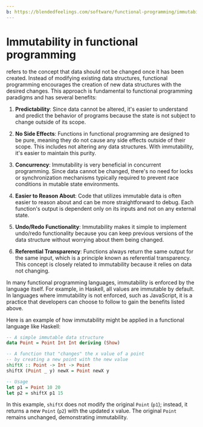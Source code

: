 ```yaml
---
b: https://blendedfeelings.com/software/functional-programming/immutability.md
---
```


# Immutability in functional programming 
refers to the concept that data should not be changed once it has been created. Instead of modifying existing data structures, functional programming encourages the creation of new data structures with the desired changes. This approach is fundamental to functional programming paradigms and has several benefits:

1. **Predictability**: Since data cannot be altered, it's easier to understand and predict the behavior of programs because the state is not subject to change outside of its scope.

2. **No Side Effects**: Functions in functional programming are designed to be pure, meaning they do not cause any side effects outside of their scope. This includes not altering any data structures. With immutability, it's easier to maintain this purity.

3. **Concurrency**: Immutability is very beneficial in concurrent programming. Since data cannot be changed, there's no need for locks or synchronization mechanisms typically required to prevent race conditions in mutable state environments.

4. **Easier to Reason About**: Code that utilizes immutable data is often easier to reason about and can be more straightforward to debug. Each function's output is dependent only on its inputs and not on any external state.

5. **Undo/Redo Functionality**: Immutability makes it simple to implement undo/redo functionality because you can keep previous versions of the data structure without worrying about them being changed.

6. **Referential Transparency**: Functions always return the same output for the same input, which is a principle known as referential transparency. This concept is closely related to immutability because it relies on data not changing.

In many functional programming languages, immutability is enforced by the language itself. For example, in Haskell, all values are immutable by default. In languages where immutability is not enforced, such as JavaScript, it is a practice that developers can choose to follow to gain the benefits listed above.

Here is an example of how immutability might be applied in a functional language like Haskell:

```haskell
-- A simple immutable data structure
data Point = Point Int Int deriving (Show)

-- A function that "changes" the x value of a point
-- by creating a new point with the new value
shiftX :: Point -> Int -> Point
shiftX (Point _ y) newX = Point newX y

-- Usage
let p1 = Point 10 20
let p2 = shiftX p1 15
```

In this example, `shiftX` does not modify the original `Point` (`p1`); instead, it returns a new `Point` (`p2`) with the updated x value. The original `Point` remains unchanged, demonstrating immutability.